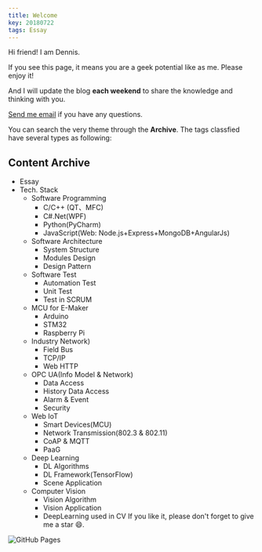 ```yaml
---
title: Welcome
key: 20180722
tags: Essay
---
```

Hi friend! I am Dennis.

If you see this page, it means you are a geek potential like as me. Please enjoy it!

And I will update the blog **each weekend** to share the knowledge and thinking with you.

<!--more-->
[Send me email](mailto:zhanghaitao@estun.com) if you have any questions.

You can search the very theme through the **Archive**. The tags classfied have several types as following:

<h2>Content Archive</h2>
   
- Essay
- Tech. Stack
  - Software Programming
    - C/C++ (QT、MFC)
    - C#.Net(WPF)
    - Python(PyCharm)
    - JavaScript(Web: Node.js+Express+MongoDB+AngularJs)
  - Software Architecture
    - System Structure
    - Modules Design
    - Design Pattern
  - Software Test
    - Automation Test
    - Unit Test
    - Test in SCRUM
  - MCU for E-Maker
    - Arduino
    - STM32
    - Raspberry Pi
  - Industry Network)
    - Field Bus
    - TCP/IP
    - Web HTTP
  - OPC UA(Info Model & Network)
    - Data Access
    - History Data Access
    - Alarm & Event
    - Security
  - Web IoT
    - Smart Devices(MCU)
    - Network Transmission(802.3 & 802.11)
    - CoAP & MQTT
    - PaaG
  - Deep Learning
    - DL Algorithms
    - DL Framework(TensorFlow)
    - Scene Application
  - Computer Vision
    - Vision Algorithm
    - Vision Application
    - DeepLearning used in CV
If you like it, please don't forget to give me a star :smile:.

![GitHub Pages](https://github.com/orgs/EstunSWRD/teams/wetogo_pc_software) 
